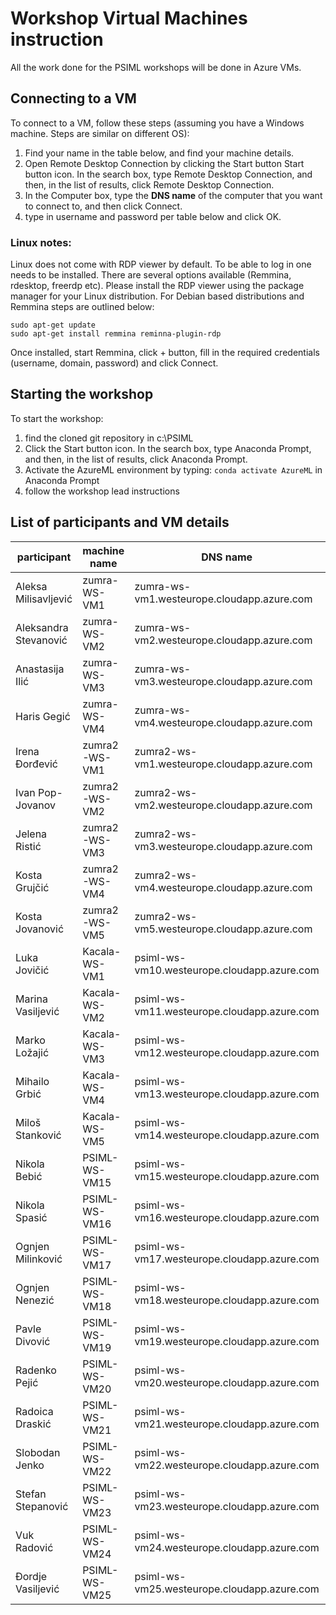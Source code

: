 # Workshop Virtual Machines instruction
All the work done for the PSIML workshops will be done in Azure VMs.

## Connecting to a VM
To connect to a VM, follow these steps (assuming you have a Windows machine. Steps are similar on different OS):
1. Find your name in the table below, and find your machine details.
2. Open Remote Desktop Connection by clicking the Start button Start button icon. In the search box, type Remote Desktop Connection, and then, in the list of results, click Remote Desktop Connection.
3. In the Computer box, type the **DNS name** of the computer that you want to connect to, and then click Connect.
4. type in username and password per table below and click OK.

### Linux notes:
Linux does not come with RDP viewer by default. To be able to log in one needs to be installed. There are several options available (Remmina, rdesktop, freerdp etc). Please install the RDP viewer using the package manager for your Linux distribution. For  Debian based distributions and Remmina steps are outlined below:
```
sudo apt-get update
sudo apt-get install remmina reminna-plugin-rdp
```
Once installed, start Remmina, click + button, fill in the required credentials (username, domain, password) and click Connect.

## Starting the workshop
To start the workshop:
1. find the cloned git repository in c:\PSIML
2. Click the Start button icon. In the search box, type Anaconda Prompt, and then, in the list of results, click Anaconda Prompt.
3. Activate the AzureML environment by typing: `conda activate AzureML` in Anaconda Prompt
3. follow the workshop lead instructions


## List of participants and VM details
|participant            | machine name  |   DNS name                                  | username                | password     |
|-----------------------|---------------|---------------------------------------------|-------------------------|--------------|
|Aleksa Milisavljević   | zumra-WS-VM1  | zumra-ws-vm1.westeurope.cloudapp.azure.com  | zumra-ws-vm1\psimluser  | Petnica2019  |
|Aleksandra Stevanović  | zumra-WS-VM2  | zumra-ws-vm2.westeurope.cloudapp.azure.com  | zumra-ws-vm2\psimluser  | Petnica2019  |
|Anastasija Ilić        | zumra-WS-VM3  | zumra-ws-vm3.westeurope.cloudapp.azure.com  | zumra-ws-vm3\psimluser  | Petnica2019  |
|Haris Gegić            | zumra-WS-VM4  | zumra-ws-vm4.westeurope.cloudapp.azure.com  | zumra-ws-vm4\psimluser  | Petnica2019  |
|Irena Đorđević         | zumra2-WS-VM1  | zumra2-ws-vm1.westeurope.cloudapp.azure.com  | zumra2-ws-vm1\psimluser  | Petnica2019  |
|Ivan Pop-Jovanov       | zumra2-WS-VM2  | zumra2-ws-vm2.westeurope.cloudapp.azure.com  | zumra2-ws-vm2\psimluser  | Petnica2019  |
|Jelena Ristić          | zumra2-WS-VM3  | zumra2-ws-vm3.westeurope.cloudapp.azure.com  | zumra2-ws-vm3\psimluser  | Petnica2019  |
|Kosta Grujčić          | zumra2-WS-VM4  | zumra2-ws-vm4.westeurope.cloudapp.azure.com  | zumra2-ws-vm4\psimluser  | Petnica2019  |
|Kosta Jovanović        | zumra2-WS-VM5  | zumra2-ws-vm5.westeurope.cloudapp.azure.com  | zumra2-ws-vm5\psimluser  | Petnica2019  |
|Luka Jovičić           | Kacala-WS-VM1 | psiml-ws-vm10.westeurope.cloudapp.azure.com | Kacala-WS-VM1\psimluser | Petnica2019  |
|Marina Vasiljević      | Kacala-WS-VM2 | psiml-ws-vm11.westeurope.cloudapp.azure.com | Kacala-WS-VM2\psimluser | Petnica2019  |
|Marko Ložajić          | Kacala-WS-VM3 | psiml-ws-vm12.westeurope.cloudapp.azure.com | Kacala-WS-VM3\psimluser | Petnica2019  |
|Mihailo Grbić          | Kacala-WS-VM4 | psiml-ws-vm13.westeurope.cloudapp.azure.com | Kacala-WS-VM4\psimluser | Petnica2019  |
|Miloš Stanković        | Kacala-WS-VM5 | psiml-ws-vm14.westeurope.cloudapp.azure.com | Kacala-WS-VM5\psimluser | Petnica2019  |
|Nikola Bebić           | PSIML-WS-VM15 | psiml-ws-vm15.westeurope.cloudapp.azure.com | psiml-ws-vm15\psimluser | Petnica2019  |
|Nikola Spasić          | PSIML-WS-VM16 | psiml-ws-vm16.westeurope.cloudapp.azure.com | psiml-ws-vm16\psimluser | Petnica2019  |
|Ognjen Milinković      | PSIML-WS-VM17 | psiml-ws-vm17.westeurope.cloudapp.azure.com | psiml-ws-vm17\psimluser | Petnica2019  |
|Ognjen Nenezić         | PSIML-WS-VM18 | psiml-ws-vm18.westeurope.cloudapp.azure.com | psiml-ws-vm18\psimluser | Petnica2019  |
|Pavle Divović          | PSIML-WS-VM19 | psiml-ws-vm19.westeurope.cloudapp.azure.com | psiml-ws-vm19\psimluser | Petnica2019  |
|Radenko Pejić          | PSIML-WS-VM20 | psiml-ws-vm20.westeurope.cloudapp.azure.com | psiml-ws-vm20\psimluser | Petnica2019  |
|Radoica Draskić        | PSIML-WS-VM21 | psiml-ws-vm21.westeurope.cloudapp.azure.com | psiml-ws-vm21\psimluser | Petnica2019  |
|Slobodan Jenko         | PSIML-WS-VM22 | psiml-ws-vm22.westeurope.cloudapp.azure.com | psiml-ws-vm22\psimluser | Petnica2019  |
|Stefan Stepanović      | PSIML-WS-VM23 | psiml-ws-vm23.westeurope.cloudapp.azure.com | psiml-ws-vm23\psimluser | Petnica2019  |
|Vuk Radović            | PSIML-WS-VM24 | psiml-ws-vm24.westeurope.cloudapp.azure.com | psiml-ws-vm24\psimluser | Petnica2019  |
|Đordje Vasiljević      | PSIML-WS-VM25 | psiml-ws-vm25.westeurope.cloudapp.azure.com | psiml-ws-vm25\psimluser | Petnica2019  |
